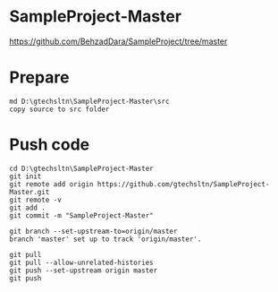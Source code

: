 # SampleProject-Master

https://github.com/BehzadDara/SampleProject/tree/master

# Prepare
```
md D:\gtechsltn\SampleProject-Master\src
copy source to src folder
```

# Push code
```
cd D:\gtechsltn\SampleProject-Master
git init
git remote add origin https://github.com/gtechsltn/SampleProject-Master.git
git remote -v
git add .
git commit -m "SampleProject-Master"

git branch --set-upstream-to=origin/master
branch 'master' set up to track 'origin/master'.

git pull
git pull --allow-unrelated-histories
git push --set-upstream origin master
git push
```
